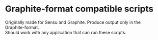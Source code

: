 # Graphite-format compatible scripts
Originally made for Sensu and Graphite. Produce output only in the Graphite-format.  
Should work with any application that can run these scripts.
